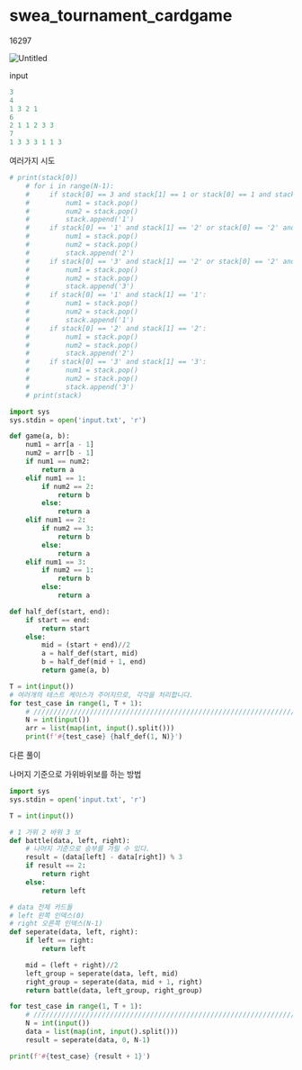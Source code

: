 #  swea_tournament_cardgame

16297

![Untitled](https://s3.us-west-2.amazonaws.com/secure.notion-static.com/4e188f50-ba39-408b-bbe9-d65e214287ff/Untitled.png?X-Amz-Algorithm=AWS4-HMAC-SHA256&X-Amz-Content-Sha256=UNSIGNED-PAYLOAD&X-Amz-Credential=AKIAT73L2G45EIPT3X45%2F20230326%2Fus-west-2%2Fs3%2Faws4_request&X-Amz-Date=20230326T035005Z&X-Amz-Expires=86400&X-Amz-Signature=0a51136fa366dd72d1769e81907f3d67a739d92957468be3776518e3d5ea8b88&X-Amz-SignedHeaders=host&response-content-disposition=filename%3D%22Untitled.png%22&x-id=GetObject)

input

```python
3
4
1 3 2 1
6
2 1 1 2 3 3
7
1 3 3 3 1 1 3
```

여러가지 시도

```python
# print(stack[0])
    # for i in range(N-1):
    #     if stack[0] == 3 and stack[1] == 1 or stack[0] == 1 and stack[1] == 3:
    #         num1 = stack.pop()
    #         num2 = stack.pop()
    #         stack.append('1')
    #     if stack[0] == '1' and stack[1] == '2' or stack[0] == '2' and stack[1] == '1':
    #         num1 = stack.pop()
    #         num2 = stack.pop()
    #         stack.append('2')
    #     if stack[0] == '3' and stack[1] == '2' or stack[0] == '2' and stack[1] == '3':
    #         num1 = stack.pop()
    #         num2 = stack.pop()
    #         stack.append('3')
    #     if stack[0] == '1' and stack[1] == '1':
    #         num1 = stack.pop()
    #         num2 = stack.pop()
    #         stack.append('1')
    #     if stack[0] == '2' and stack[1] == '2':
    #         num1 = stack.pop()
    #         num2 = stack.pop()
    #         stack.append('2')
    #     if stack[0] == '3' and stack[1] == '3':
    #         num1 = stack.pop()
    #         num2 = stack.pop()
    #         stack.append('3')
    # print(stack)
```

```python
import sys
sys.stdin = open('input.txt', 'r')

def game(a, b):
    num1 = arr[a - 1]
    num2 = arr[b - 1]
    if num1 == num2:
        return a
    elif num1 == 1:
        if num2 == 2:
            return b
        else:
            return a
    elif num1 == 2:
        if num2 == 3:
            return b
        else:
            return a
    elif num1 == 3:
        if num2 == 1:
            return b
        else:
            return a

def half_def(start, end):
    if start == end:
        return start
    else:
        mid = (start + end)//2
        a = half_def(start, mid)
        b = half_def(mid + 1, end)
        return game(a, b)

T = int(input())
# 여러개의 테스트 케이스가 주어지므로, 각각을 처리합니다.
for test_case in range(1, T + 1):
    # ///////////////////////////////////////////////////////////////////////////////////
    N = int(input())
    arr = list(map(int, input().split()))
    print(f'#{test_case} {half_def(1, N)}')

```

다른 풀이

나머지 기준으로 가위바위보를 하는 방법

```python
import sys
sys.stdin = open('input.txt', 'r')

T = int(input())

# 1 가위 2 바위 3 보
def battle(data, left, right):
    # 나머지 기준으로 승부를 가릴 수 있다.
    result = (data[left] - data[right]) % 3
    if result == 2:
        return right
    else:
        return left

# data 전체 카드들
# left 왼쪽 인덱스(0)
# right 오른쪽 인덱스(N-1)
def seperate(data, left, right):
    if left == right:
        return left

    mid = (left + right)//2
    left_group = seperate(data, left, mid)
    right_group = seperate(data, mid + 1, right)
    return battle(data, left_group, right_group)

for test_case in range(1, T + 1):
    # ///////////////////////////////////////////////////////////////////////////////////
    N = int(input())
    data = list(map(int, input().split()))
    result = seperate(data, 0, N-1)

print(f'#{test_case} {result + 1}')
```

